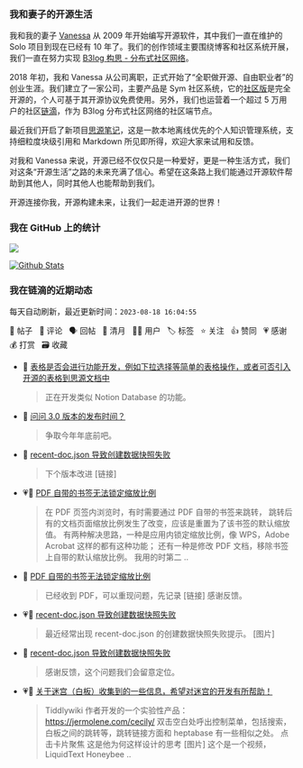 ### 我和妻子的开源生活

我和我的妻子 [Vanessa](https://github.com/Vanessa219) 从 2009 年开始编写开源软件，其中我们一直在维护的 Solo 项目到现在已经有 10 年了。我们的创作领域主要围绕博客和社区系统开展，我们一直在努力实现 [B3log 构思 - 分布式社区网络](https://ld246.com/article/1546941897596)。

2018 年初，我和 Vanessa 从公司离职，正式开始了“全职做开源、自由职业者”的创业生涯。我们建立了一家公司，主要产品是 Sym 社区系统，它的[社区版](https://github.com/88250/symphony)是完全开源的，个人可基于其开源协议免费使用。另外，我们也运营着一个超过 5 万用户的社区[链滴](https://ld246.com)，作为 B3log 分布式社区网络的社区端节点。

最近我们开启了新项目[思源笔记](https://github.com/siyuan-note/siyuan)，这是一款本地离线优先的个人知识管理系统，支持细粒度块级引用和 Markdown 所见即所得，欢迎大家来试用和反馈。

对我和 Vanessa 来说，开源已经不仅仅只是一种爱好，更是一种生活方式，我们对这条“开源生活”之路的未来充满了信心。希望在这条路上我们能通过开源软件帮助到其他人，同时其他人也能帮助到我们。

开源连接你我，开源构建未来，让我们一起走进开源的世界！

### 我在 GitHub 上的统计

<a title="Hits" target="_blank" href="https://github.com/88250/88250"><img src="https://hits.b3log.org/88250/88250.svg"></a>

[![Github Stats](https://github-readme-stats.vercel.app/api?username=88250&theme=tokyonight&show_icons=true)](https://github.com/88250)

<!--events start -->

### 我在链滴的近期动态

每天自动刷新，最近更新时间：`2023-08-18 16:04:55`

📝 帖子 &nbsp; 💬 评论 &nbsp; 🗣 回帖 &nbsp; 🌙 清月 &nbsp; 👨‍💻 用户 &nbsp; 🏷️ 标签 &nbsp; ⭐️ 关注 &nbsp; 👍 赞同 &nbsp; 💗 感谢 &nbsp; 💰 打赏 &nbsp; 🗃 收藏

* 💬 [表格是否会进行功能开发，例如下拉选择等简单的表格操作，或者可否引入开源的表格到思源文档中](https://ld246.com/article/1692344311645/comment/1692344484728#comments)

  > 正在开发类似 Notion Database 的功能。
* 💬 [问问 3.0 版本的发布时间？](https://ld246.com/article/1692149015273/comment/1692343579667#comments)

  > 争取今年年底前吧。
* 💬 [recent-doc.json 导致创建数据快照失败](https://ld246.com/article/1692320858468/comment/1692329193545#comments)

  > 下个版本改进 [链接]
* 💗📝 [PDF 自带的书签无法锁定缩放比例](https://ld246.com/article/1692199035176)

  > 在 PDF 页签内浏览时，有时需要通过 PDF 自带的书签来跳转， 跳转后有的文档页面缩放比例发生了改变，应该是重置为了该书签的默认缩放值。 有两种解决思路，一种是应用内锁定缩放比例，像 WPS，Adobe Acrobat 这样的都有这种功能； 还有一种是修改 PDF 文档，移除书签上自带的默认缩放比例。 我用的时第二 ..
* 💬 [PDF 自带的书签无法锁定缩放比例](https://ld246.com/article/1692199035176/comment/1692328701700#comments)

  > 已经收到 PDF，可以重现问题，先记录 [链接] 感谢反馈。
* 💗📝 [recent-doc.json 导致创建数据快照失败](https://ld246.com/article/1692320858468)

  > 最近经常出现 recent-doc.json 的创建数据快照失败提示。 [图片]
* 💬 [recent-doc.json 导致创建数据快照失败](https://ld246.com/article/1692320858468/comment/1692324527716#comments)

  > 感谢反馈，这个问题我们会留意定位。
* 💗📝 [关于迷宫（白板）收集到的一些信息，希望对迷宫的开发有所帮助！](https://ld246.com/article/1692281099294)

  > Tiddlywiki 作者开发的一个实验性产品：https://jermolene.com/cecily/ 双击空白处呼出控制菜单，包括搜索，白板之间的跳转等，跳转链接方面和 heptabase 有一些相似之处。 点击卡片聚焦 这是他为何这样设计的思考 [图片] 这个是一个视频，LiquidText Honeybee  ..


<!--events end -->
